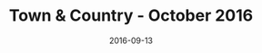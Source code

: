 ---
title: Town & Country - October 2016
date: 2016-09-13
summary_markdown: |
  Assael Midnight Necklace as Featured in Town & Country's 170th Anniversary Issue. #VeryT&C. Tahitian Natural Color Cultured Pearls, 5 Row Necklace, 8.9 - 14.3mm, set 18K White Gold.​
featured_image: /uploads/2016-09-13.jpg
---